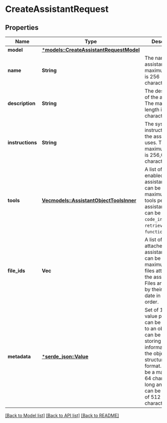 # CreateAssistantRequest

## Properties
Name | Type | Description | Notes
------------ | ------------- | ------------- | -------------
**model** | [***models::CreateAssistantRequestModel**](CreateAssistantRequest_model.md) |  | 
**name** | **String** | The name of the assistant. The maximum length is 256 characters.  | [optional] [default to None]
**description** | **String** | The description of the assistant. The maximum length is 512 characters.  | [optional] [default to None]
**instructions** | **String** | The system instructions that the assistant uses. The maximum length is 256,000 characters.  | [optional] [default to None]
**tools** | [**Vec<models::AssistantObjectToolsInner>**](AssistantObject_tools_inner.md) | A list of tool enabled on the assistant. There can be a maximum of 128 tools per assistant. Tools can be of types `code_interpreter`, `retrieval`, or `function`.  | [optional] [default to None]
**file_ids** | **Vec<String>** | A list of [file](/docs/api-reference/files) IDs attached to this assistant. There can be a maximum of 20 files attached to the assistant. Files are ordered by their creation date in ascending order.  | [optional] [default to None]
**metadata** | [***serde_json::Value**](.md) | Set of 16 key-value pairs that can be attached to an object. This can be useful for storing additional information about the object in a structured format. Keys can be a maximum of 64 characters long and values can be a maxium of 512 characters long.  | [optional] [default to None]

[[Back to Model list]](../README.md#documentation-for-models) [[Back to API list]](../README.md#documentation-for-api-endpoints) [[Back to README]](../README.md)


